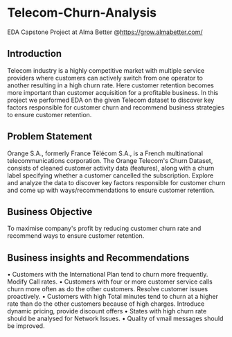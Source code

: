 # Telecom-Churn-Analysis
EDA Capstone Project at Alma Better @https://grow.almabetter.com/
## Introduction
Telecom industry is a highly competitive market with multiple service providers where customers can actively switch from one operator to another resulting in a high churn rate. Here customer retention becomes more important than customer acquisition for a profitable business. In this project we performed EDA on the given Telecom dataset to discover key factors responsible for customer churn and recommend business strategies to ensure customer retention.
## Problem Statement
Orange S.A., formerly France Télécom S.A., is a French multinational telecommunications corporation. The Orange Telecom's Churn Dataset, consists of cleaned customer activity data (features), along with a churn label specifying whether a customer cancelled the subscription. Explore and analyze the data to discover key factors responsible for customer churn and come up with ways/recommendations to ensure customer retention.
## Business Objective
To maximise company's profit by reducing customer churn rate and recommend ways to ensure customer retention.
## Business insights and Recommendations
• Customers with the International Plan tend to churn more frequently. Modify Call rates.
• Customers with four or more customer service calls churn more often as do the other customers. Resolve customer issues proactively.
• Customers with high Total minutes tend to churn at a higher rate than do the other customers because of high charges. Introduce dynamic pricing, provide discount offers
• States with high churn rate should be analysed for Network Issues.
• Quality of vmail messages should be improved.
